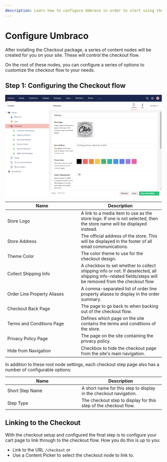 ```yaml
---
description: Learn how to configure Umbraco in order to start using the Checkout package.
---
```


# Configure Umbraco

After installing the Checkout package, a series of content nodes will be created for you on your site. These will control the checkout flow.&#x20;

On the root of these nodes, you can configure a series of options to customize the checkout flow to your needs.

## Step 1: Configuring the Checkout flow

![Overview of some of the different configuration options for customizing the Checkout flow.](../media/checkout/001.png)

<table><thead><tr><th width="223">Name</th><th>Description</th></tr></thead><tbody><tr><td>Store Logo</td><td>A link to a media item to use as the store logo. If one is not selected, then the store name will be displayed instead.</td></tr><tr><td>Store Address</td><td>The official address of the store. This will be displayed in the footer of all email communications.</td></tr><tr><td>Theme Color</td><td>The color theme to use for the checkout design.</td></tr><tr><td>Collect Shipping Info</td><td>A checkbox to set whether to collect shipping info or not. If deselected, all shipping info-related fields/steps will be removed from the checkout flow</td></tr><tr><td>Order Line Property Aliases</td><td>A comma-separated list of order line property aliases to display in the order summary.</td></tr><tr><td>Checkout Back Page</td><td>The page to go back to when backing out of the checkout flow.</td></tr><tr><td>Terms and Conditions Page</td><td>Defines which page on the site contains the terms and conditions of the store.</td></tr><tr><td>Privacy Policy Page</td><td>The page on the site containing the privacy policy.</td></tr><tr><td>Hide from Navigation</td><td>Checkbox to hide the checkout page from the site's main navigation.</td></tr></tbody></table>

In addition to these root node settings, each checkout step page also has a number of configurable options:

<table><thead><tr><th width="225">Name</th><th>Description</th></tr></thead><tbody><tr><td>Short Step Name</td><td>A short name for this step to display in the checkout navigation.</td></tr><tr><td>Step Type</td><td>The checkout step to display for this step of the checkout flow.</td></tr></tbody></table>

## Linking to the Checkout

With the checkout setup and configured the final step is to configure your cart page to link through to the checkout flow. How you do this is up to you:

* Link to the URL `/checkout` or
* Use a Content Picker to select the checkout node to link to.
